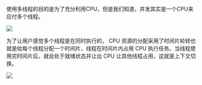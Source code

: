 使用多线程的目的是为了充分利用CPU，但是我们知道，并发其实是一个CPU来应付多个线程。

![](https://cdn.jsdelivr.net/gh/itwanger/toBeBetterJavaer/images/thread/sanfene/thread-shangxiawen-qiehuan-1.png)

为了让用户感觉多个线程是在同时执行的， CPU 资源的分配采用了时间片轮转也就是给每个线程分配一个时间片，线程在时间片内占用 CPU 执行任务。当线程使用完时间片后，就会处于就绪状态并让出 CPU 让其他线程占用，这就是上下文切换。

![](https://cdn.jsdelivr.net/gh/itwanger/toBeBetterJavaer/images/thread/sanfene/thread-shangxiawen-qiehuan-2.png)
